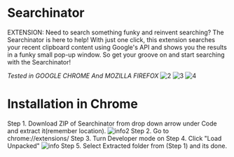 # Searchinator
EXTENSION: Need to search something funky and reinvent searching? The Searchinator is here to help! With just one click, this extension searches your recent clipboard content using Google's API and shows you the results in a funky small pop-up window. So get your groove on and start searching with the Searchinator!

*Tested in GOOGLE CHROME And MOZILLA FIREFOX*
![2](https://user-images.githubusercontent.com/107054166/228828577-8bdb968a-a3a8-4434-bd07-4910dfd40d30.png)
![3](https://user-images.githubusercontent.com/107054166/228828616-1383c1eb-a19d-4ac8-b72e-fc8a0250297b.png)
![4](https://user-images.githubusercontent.com/107054166/228828641-363fd767-8806-4027-8e32-3266d86dc14f.png)

# Installation in Chrome
Step 1. Download ZIP of Searchinator from drop down arrow under Code and extract it(remember location).
![info2](https://user-images.githubusercontent.com/107054166/228829061-fbac9d0f-10b5-4f21-af94-4cd26303e250.png)
Step 2. Go to chrome://extensions/
Step 3. Turn Developer mode on
Step 4. Click "Load Unpacked"
![info](https://user-images.githubusercontent.com/107054166/228828756-dd13731f-045e-448a-a86b-919b8258e5ae.png)
Step 5. Select Extracted folder from (Step 1) and its done.
